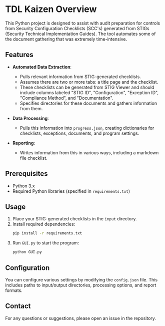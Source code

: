 # TDL Kaizen Overview

This Python project is designed to assist with audit preparation for controls from Security Configuration Checklists (SCC's) generated from STIGs (Security Technical Implementation Guides). The tool automates some of the document gathering that was extremely time-intensive.

## Features

- **Automated Data Extraction**:
  - Pulls relevant information from STIG-generated checklists.
  - Assumes there are two or more tabs: a title page and the checklist.
  - These checklists can be generated from STIG Viewer and should include columns labeled "STIG ID", "Configuration", "Exception ID", "Compliance Method", and "Documentation".
  - Specifies directories for these documents and gathers information from them.

- **Data Processing**:
  - Pulls this information into `progress.json`, creating dictionaries for checklists, exceptions, documents, and program settings.

- **Reporting**:
  - Writes information from this in various ways, including a markdown file checklist.

## Prerequisites

- Python 3.x
- Required Python libraries (specified in `requirements.txt`)

## Usage

1. Place your STIG-generated checklists in the `input` directory.
2. Install required dependencies:
    ```bash
    pip install -r requirements.txt
    ```
3. Run `GUI.py` to start the program:
    ```bash
    python GUI.py
    ```

## Configuration

You can configure various settings by modifying the `config.json` file. This includes paths to input/output directories, processing options, and report formats.

## Contact

For any questions or suggestions, please open an issue in the repository.

